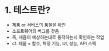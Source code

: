 # 1. 테스트란?

- 제품 or 서비스의 품질을 확인
- 소프트웨어의 버그를 찾음
- 즉, 제품이 예상하는대로 동작하는지 확인하는 작업
- cf. 제품 = 함수, 특정 기능, UI, 성능, API 스펙
